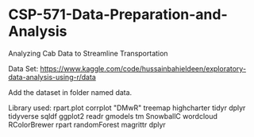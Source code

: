 # CSP-571-Data-Preparation-and-Analysis
Analyzing Cab Data to Streamline Transportation

Data Set: https://www.kaggle.com/code/hussainbahieldeen/exploratory-data-analysis-using-r/data

Add the dataset in folder named data.

Library used:
rpart.plot
corrplot
"DMwR"
treemap
highcharter
tidyr
dplyr
tidyverse
sqldf
ggplot2
readr
gmodels
tm
SnowballC
wordcloud
RColorBrewer
rpart
randomForest
magrittr
dplyr
